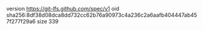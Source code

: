 version https://git-lfs.github.com/spec/v1
oid sha256:8df38d08dca8dd732cc62b76a90973c4a236c2a6aafb404447ab457f277f29a6
size 339
